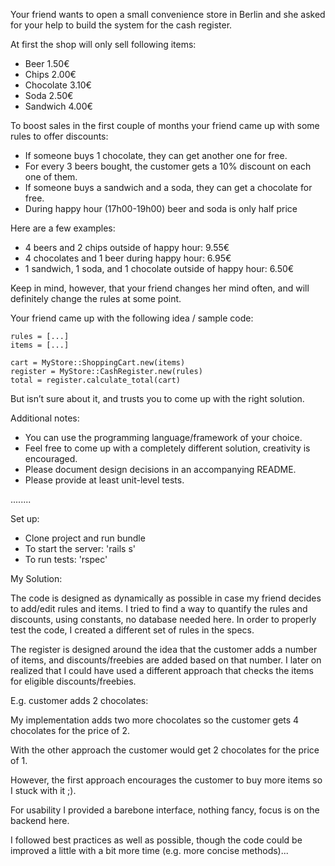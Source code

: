 Your friend wants to open a small convenience store in Berlin and she asked for your help to build the system for the cash register.

At first the shop will only sell following items:

- Beer 1.50€
- Chips 2.00€
- Chocolate 3.10€
- Soda 2.50€
- Sandwich 4.00€

To boost sales in the first couple of months your friend came up with some rules to offer discounts:

- If someone buys 1 chocolate, they can get another one for free.
- For every 3 beers bought, the customer gets a 10% discount on each one of them.
- If someone buys a sandwich and a soda, they can get a chocolate for free.
- During happy hour (17h00-19h00) beer and soda is only half price

Here are a few examples:

- 4 beers and 2 chips outside of happy hour: 9.55€
- 4 chocolates and 1 beer during happy hour: 6.95€
- 1 sandwich, 1 soda, and 1 chocolate outside of happy hour: 6.50€

Keep in mind, however, that your friend changes her mind often, and will definitely change the rules at some point.

Your friend came up with the following idea / sample code:

```
rules = [...]
items = [...]

cart = MyStore::ShoppingCart.new(items)
register = MyStore::CashRegister.new(rules)
total = register.calculate_total(cart)
```

But isn’t sure about it, and trusts you to come up with the right solution.

Additional notes:

* You can use the programming language/framework of your choice.
* Feel free to come up with a completely different solution, creativity is encouraged.
* Please document design decisions in an accompanying README.
* Please provide at least unit-level tests.

........

Set up:

* Clone project and run bundle
* To start the server: 'rails s'
* To run tests: 'rspec'

My Solution:

The code is designed as dynamically as possible in case my friend decides to add/edit rules and items. I tried to find a way to quantify the rules and discounts, using constants, no database needed here. In order to properly test the code, I created a different set of rules in the specs.

The register is designed around the idea that the customer adds a number of items, and discounts/freebies are added based on that number. I later on realized that I could have used a different approach that checks the items for eligible discounts/freebies.

E.g. customer adds 2 chocolates:

My implementation adds two more chocolates so the customer gets 4 chocolates for the price of 2.

With the other approach the customer would get 2 chocolates for the price of 1.

However, the first approach encourages the customer to buy more items so I stuck with it ;).

For usability I provided a barebone interface, nothing fancy, focus is on the backend here.

I followed best practices as well as possible, though the code could be improved a little with a bit more time (e.g. more concise methods)...



